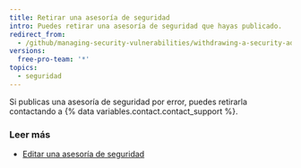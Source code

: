 ```yaml
---
title: Retirar una asesoría de seguridad
intro: Puedes retirar una asesoría de seguridad que hayas publicado.
redirect_from:
  - /github/managing-security-vulnerabilities/withdrawing-a-security-advisory
versions:
  free-pro-team: '*'
topics:
  - seguridad
---
```


Si publicas una asesoría de seguridad por error, puedes retirarla contactando a {% data variables.contact.contact_support %}.

### Leer más

- [Editar una asesoría de seguridad](/github/managing-security-vulnerabilities/editing-a-security-advisory)
